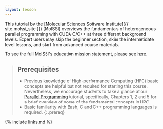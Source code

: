 ```yaml
---
layout: lesson
---
```

This tutorial by the [Molecular Sciences Software Institute]({{ site.molssi_site }}) (MolSSI) 
overviews the fundamentals of heterogeneous parallel programming with CUDA C/C++ at three 
different background levels. Expert users may skip the beginner section, skim the
intermetidate level lessons, and start from advanced course materials.

To see the full MolSSI's education mission statement,
please see [here](http://molssi.org/education/education-mission-statement/).

> ## Prerequisites
>
> - Previous knowledge of High-performance Computing (HPC) basic concepts are helpful but not required for starting this course.
Nevertheless, we encourage students to take a glance at our [Parallel Programming](https://education.molssi.org/parallel-programming)
tutorial, specifically, Chapters 1, 2 and 5 for a brief overview of some of the fundamental concepts in HPC.
> - Basic familiarity with Bash, C and C++ programming languages is required.
{: .prereq}

{% include links.md %}
